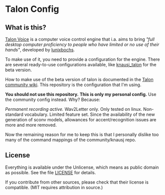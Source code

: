 Talon Config
================

What is this?
--------------

[Talon Voice](https://talonvoice.com/) is a computer voice control engine that i.a. aims to bring _"full desktop computer proficiency to people who have limited or no use of their hands"_, developed by [lunixbochs](https://github.com/lunixbochs/).

To make use of it, you need to provide a configuration for the engine.
There are several ready-to-use configurations available, like [knausj_talon](https://github.com/knausj85/knausj_talon) for the beta version.

How to make use of the beta version of talon is documented in the [Talon community wiki](https://talon.wiki/).
This repository is the configuration that I'm using.

**You should not use this repository.**
**This is only my personal config.**
Use the community config instead.
Why?
Because:

_Permanent recording active._ Wav2Letter only. Only tested on linux. Non-standard vocabulary. Limited feature set.
Since the availability of the new generation of sconv models, allowances for accent/recognition issues are more and more removed.

Now the remaining reason for me to keep this is that I personally dislike too many of the command mappings of the community/knausj repo.



License
--------

Everything is available under the Unlicense, which means as public domain as possible.
See the file [LICENSE](./LICENSE) for details.

If you contribute from other sources, please check that their license is compatible.
(MIT requires attribution in source.)

